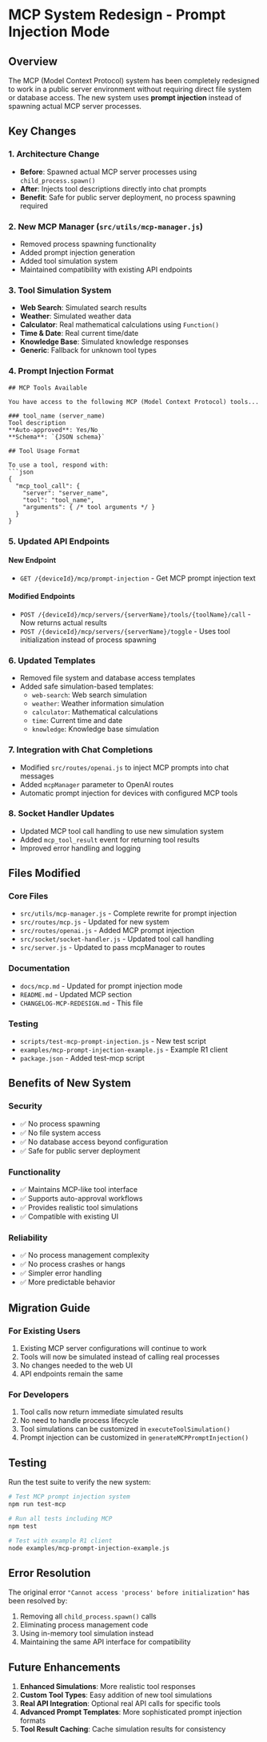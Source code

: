 # MCP System Redesign - Prompt Injection Mode

## Overview

The MCP (Model Context Protocol) system has been completely redesigned to work in a public server environment without requiring direct file system or database access. The new system uses **prompt injection** instead of spawning actual MCP server processes.

## Key Changes

### 1. Architecture Change
- **Before**: Spawned actual MCP server processes using `child_process.spawn()`
- **After**: Injects tool descriptions directly into chat prompts
- **Benefit**: Safe for public server deployment, no process spawning required

### 2. New MCP Manager (`src/utils/mcp-manager.js`)
- Removed process spawning functionality
- Added prompt injection generation
- Added tool simulation system
- Maintained compatibility with existing API endpoints

### 3. Tool Simulation System
- **Web Search**: Simulated search results
- **Weather**: Simulated weather data
- **Calculator**: Real mathematical calculations using `Function()`
- **Time & Date**: Real current time/date
- **Knowledge Base**: Simulated knowledge responses
- **Generic**: Fallback for unknown tool types

### 4. Prompt Injection Format
```
## MCP Tools Available

You have access to the following MCP (Model Context Protocol) tools...

### tool_name (server_name)
Tool description
**Auto-approved**: Yes/No
**Schema**: `{JSON schema}`

## Tool Usage Format

To use a tool, respond with:
```json
{
  "mcp_tool_call": {
    "server": "server_name",
    "tool": "tool_name", 
    "arguments": { /* tool arguments */ }
  }
}
```

### 5. Updated API Endpoints

#### New Endpoint
- `GET /{deviceId}/mcp/prompt-injection` - Get MCP prompt injection text

#### Modified Endpoints
- `POST /{deviceId}/mcp/servers/{serverName}/tools/{toolName}/call` - Now returns actual results
- `POST /{deviceId}/mcp/servers/{serverName}/toggle` - Uses tool initialization instead of process spawning

### 6. Updated Templates
- Removed file system and database access templates
- Added safe simulation-based templates:
  - `web-search`: Web search simulation
  - `weather`: Weather information simulation
  - `calculator`: Mathematical calculations
  - `time`: Current time and date
  - `knowledge`: Knowledge base simulation

### 7. Integration with Chat Completions
- Modified `src/routes/openai.js` to inject MCP prompts into chat messages
- Added `mcpManager` parameter to OpenAI routes
- Automatic prompt injection for devices with configured MCP tools

### 8. Socket Handler Updates
- Updated MCP tool call handling to use new simulation system
- Added `mcp_tool_result` event for returning tool results
- Improved error handling and logging

## Files Modified

### Core Files
- `src/utils/mcp-manager.js` - Complete rewrite for prompt injection
- `src/routes/mcp.js` - Updated for new system
- `src/routes/openai.js` - Added MCP prompt injection
- `src/socket/socket-handler.js` - Updated tool call handling
- `src/server.js` - Updated to pass mcpManager to routes

### Documentation
- `docs/mcp.md` - Updated for prompt injection mode
- `README.md` - Updated MCP section
- `CHANGELOG-MCP-REDESIGN.md` - This file

### Testing
- `scripts/test-mcp-prompt-injection.js` - New test script
- `examples/mcp-prompt-injection-example.js` - Example R1 client
- `package.json` - Added test-mcp script

## Benefits of New System

### Security
- ✅ No process spawning
- ✅ No file system access
- ✅ No database access beyond configuration
- ✅ Safe for public server deployment

### Functionality
- ✅ Maintains MCP-like tool interface
- ✅ Supports auto-approval workflows
- ✅ Provides realistic tool simulations
- ✅ Compatible with existing UI

### Reliability
- ✅ No process management complexity
- ✅ No process crashes or hangs
- ✅ Simpler error handling
- ✅ More predictable behavior

## Migration Guide

### For Existing Users
1. Existing MCP server configurations will continue to work
2. Tools will now be simulated instead of calling real processes
3. No changes needed to the web UI
4. API endpoints remain the same

### For Developers
1. Tool calls now return immediate simulated results
2. No need to handle process lifecycle
3. Tool simulations can be customized in `executeToolSimulation()`
4. Prompt injection can be customized in `generateMCPPromptInjection()`

## Testing

Run the test suite to verify the new system:

```bash
# Test MCP prompt injection system
npm run test-mcp

# Run all tests including MCP
npm test

# Test with example R1 client
node examples/mcp-prompt-injection-example.js
```

## Error Resolution

The original error `"Cannot access 'process' before initialization"` has been resolved by:
1. Removing all `child_process.spawn()` calls
2. Eliminating process management code
3. Using in-memory tool simulation instead
4. Maintaining the same API interface for compatibility

## Future Enhancements

1. **Enhanced Simulations**: More realistic tool responses
2. **Custom Tool Types**: Easy addition of new tool simulations
3. **Real API Integration**: Optional real API calls for specific tools
4. **Advanced Prompt Templates**: More sophisticated prompt injection formats
5. **Tool Result Caching**: Cache simulation results for consistency